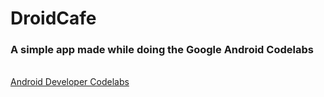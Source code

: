 # DroidCafe

<h3>A simple app made while doing the Google Android Codelabs</h3>
<br>
<a href="https://codelabs.developers.google.com/android-training/">Android Developer Codelabs</a>
